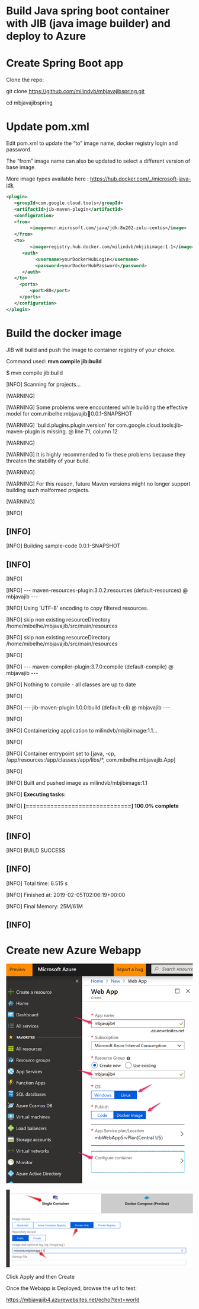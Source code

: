 Build Java spring boot container with JIB (java image builder) and deploy to Azure
===================================================================================

Create Spring Boot app
======================

Clone the repo:

git clone <https://github.com/milindvb/mbjavajibspring.git>

cd mbjavajibspring

Update pom.xml
==============

Edit pom.xml to update the “to” image name, docker registry login and
password.

The “from” image name can also be updated to select a different version
of base image.

More image types available here :
<https://hub.docker.com/_/microsoft-java-jdk>

```xml
<plugin>
   <groupId>com.google.cloud.tools</groupId>
   <artifactId>jib-maven-plugin</artifactId>
   <configuration>
   <from>
	     <image>mcr.microsoft.com/java/jdk:8u202-zulu-centos</image>
   </from>
   <to>
	     <image>registry.hub.docker.com/milindvb/mbjibimage:1.1</image>
	  <auth>
		   <username>yourDockerHubLogin</username>
		   <password>yourDockerHubPassword</password>
	  </auth>
   </to>
     <ports>
         <port>80</port>
     </ports>
   </configuration>
</plugin>

```


Build the docker image
======================

JIB will build and push the image to container registry of your choice.

Command used: **mvn compile jib:build**

\$ mvn compile jib:build

\[INFO\] Scanning for projects...

\[WARNING\]

\[WARNING\] Some problems were encountered while building the effective
model for com.mibelhe:mbjavajib:jar:0.0.1-SNAPSHOT

\[WARNING\] 'build.plugins.plugin.version' for
com.google.cloud.tools:jib-maven-plugin is missing. @ line 71, column 12

\[WARNING\]

\[WARNING\] It is highly recommended to fix these problems because they
threaten the stability of your build.

\[WARNING\]

\[WARNING\] For this reason, future Maven versions might no longer
support building such malformed projects.

\[WARNING\]

\[INFO\]

\[INFO\]
------------------------------------------------------------------------

\[INFO\] Building sample-code 0.0.1-SNAPSHOT

\[INFO\]
------------------------------------------------------------------------

\[INFO\]

\[INFO\] --- maven-resources-plugin:3.0.2:resources (default-resources)
@ mbjavajib ---

\[INFO\] Using 'UTF-8' encoding to copy filtered resources.

\[INFO\] skip non existing resourceDirectory
/home/mibelhe/mbjavajib/src/main/resources

\[INFO\] skip non existing resourceDirectory
/home/mibelhe/mbjavajib/src/main/resources

\[INFO\]

\[INFO\] --- maven-compiler-plugin:3.7.0:compile (default-compile) @
mbjavajib ---

\[INFO\] Nothing to compile - all classes are up to date

\[INFO\]

\[INFO\] --- jib-maven-plugin:1.0.0:build (default-cli) @ mbjavajib ---

\[INFO\]

\[INFO\] Containerizing application to milindvb/mbjibimage:1.1...

\[INFO\]

\[INFO\] Container entrypoint set to \[java, -cp,
/app/resources:/app/classes:/app/libs/\*, com.mibelhe.mbjavajib.App\]

\[INFO\]

\[INFO\] Built and pushed image as milindvb/mbjibimage:1.1

\[INFO\] **Executing tasks:**

\[INFO\] **\[==============================\] 100.0% complete**

\[INFO\]

\[INFO\]
------------------------------------------------------------------------

\[INFO\] BUILD SUCCESS

\[INFO\]
------------------------------------------------------------------------

\[INFO\] Total time: 6.515 s

\[INFO\] Finished at: 2019-02-05T02:06:19+00:00

\[INFO\] Final Memory: 25M/61M

\[INFO\]
------------------------------------------------------------------------

Create new Azure Webapp
=======================

![](./media/image1.png)

![](./media/image2.png)

Click Apply and then Create

Once the Webapp is Deployed, browse the url to test:

https://mbjavajib4.azurewebsites.net/echo?text=world
